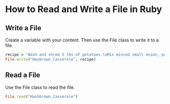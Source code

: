 # How to Read and Write a File in Ruby

## Write a File

Create a variable with your content. Then use the File class to write it to a file.
```ruby
recipe = "Wash and shred 5 lbs of potatoes.\nMix minced small onion, potatoes, salt and pepper to greased 9x13 glass dish and top with shredded cheddar.\nBake at 400 degrees for 30 minutes."
File.write("Hasbrown_Casserole", recipe)
```
## Read a File

Use the File class to read the file.
```ruby
File.read("Hashbrown_Casserole")
```
